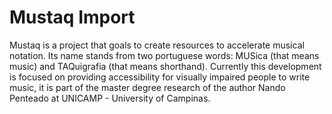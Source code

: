 # Mustaq Import
Mustaq is a project that goals to create resources to accelerate musical notation. Its name stands from two portuguese words: MUSica (that means music) and TAQuigrafia (that means shorthand). Currently this development is focused on providing accessibility for visually impaired people to write music, it is part of the master degree research of the author Nando Penteado at UNICAMP - University of Campinas.
